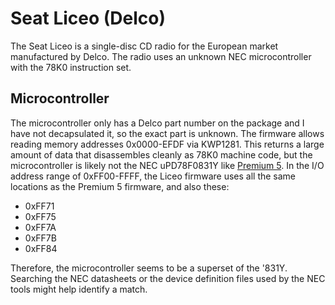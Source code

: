 # Seat Liceo (Delco)

The Seat Liceo is a single-disc CD radio for the European market manufactured by Delco.  The radio
uses an unknown NEC microcontroller with the 78K0 instruction set.  

## Microcontroller

The microcontroller only has a Delco part number on the package and I have not decapsulated it,
so the exact part is unknown.  The firmware allows reading memory addresses 0x0000-EFDF via KWP1281.  This returns a large amount of data that disassembles cleanly as 78K0 machine code, but the microcontroller is likely not the NEC uPD78F0831Y like [Premium 5](../vw_premium_5_delco).  In the I/O address range of 0xFF00-FFFF, the Liceo firmware uses all the same locations as the Premium 5 firmware, and also these:

 - 0xFF71
 - 0xFF75
 - 0xFF7A
 - 0xFF7B
 - 0xFF84

Therefore, the microcontroller seems to be a superset of the '831Y.  Searching the NEC datasheets or the device definition files used by the NEC tools might help identify a match.
